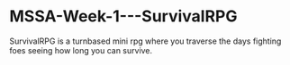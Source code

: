 # MSSA-Week-1---SurvivalRPG
SurvivalRPG is a turnbased mini rpg where you traverse the days fighting foes seeing how long you can survive.
